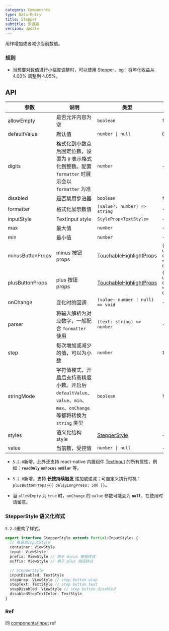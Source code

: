 ```yaml
---
category: Components
type: Data Entry
title: Stepper
subtitle: 步进器
version: update
---
```


用作增加或者减少当前数值。

### 规则
- 当想要对数值进行小幅度调整时，可以使用 Stepper，eg：将年化收益从 4.00% 调整到 4.05%。

## API

| 参数 | 说明 | 类型 | 默认值 | 版本 |
| --- | --- | --- | --- | --- |
| allowEmpty | 是否允许内容为空 | `boolean` | `false` |
| defaultValue | 默认值 | `number \| null` | `0` |
| digits | 格式化到小数点后固定位数，设置为 `0` 表示格式化到整数。配置 `formatter` 时展示会以 `formatter` 为准 | `number` | - | 5.2.0 |
| disabled | 是否禁用步进器 | `boolean` | `false` |
| formatter | 格式化展示数值 | `(value?: number) => string` | - | 5.2.0 |
| inputStyle | TextInput style | `StyleProp<TextStyle>` | - |
| max | 最大值 | `number` | - |
| min | 最小值 | `number` | - |
| minusButtonProps | minus 按钮 props | [TouchableHighlightProps](https://reactnative.dev/docs/touchablehighlight) | `{ activeOpacity:1, underlayColor:'#ddd', children: <Text>-</Text>, delayLongPress:500 }` | 5.2.0 |
| plusButtonProps | plus 按钮 props | [TouchableHighlightProps](https://reactnative.dev/docs/touchablehighlight) | `{ activeOpacity:1, underlayColor:'#ddd', children: <Text>+</Text>, delayLongPress:500 }` | 5.2.0 |
| onChange | 变化时的回调 | `(value: number \| null) => void` | - |
| parser | 将输入解析为对应数字，一般配合 `formatter` 使用 | `(text: string) => number` | - | 5.2.0 |
| step | 每次增加或减少的值，可以为小数 | `number` | `1` |
| stringMode | 字符值模式，开启后支持高精度小数。开启后 `defaultValue`、`value`、`min`、`max`、`onChange` 等都将转换为 `string` 类型 | `boolean` | `false` | 5.2.0 |
| styles | 语义化结构 style | [StepperStyle](#stepperstyle-语义化样式) | - | 5.2.0 |
| value | 当前数，受控值 | `number \| null` | - |

 - `5.2.0`新增。此外还支持 react-native 内置组件 [TextInput](http://facebook.github.io/react-native/docs/textinput.html) 的所有属性，例如：**`readOnly`** **`onFocus`** **`onBlur`** 等。

 - `5.2.0`新增。支持 **长按持续触发** 递加或递减；可自定义执行时机：`plusButtonProps={{ delayLongPress: 500 }}`。

 - 当 `allowEmpty` 为 `true` 时，`onChange` 的 `value` 参数可能会为 **`null`**，在使用时请留意。

### StepperStyle 语义化样式

`5.2.0`重构了样式。

```typescript
export interface StepperStyle extends Partial<InputStyle> {
  // 继承自InputStyle
  container: ViewStyle
  input: ViewStyle
  prefix: ViewStyle // 用于 minus 按钮样式
  suffix: ViewStyle // 用于 plus 按钮样式

  // StepperStyle
  inputDisabled: TextStyle
  stepWrap: ViewStyle // step button wrap
  stepText: TextStyle // step button text
  stepDisabled: ViewStyle // step button disabled
  disabledStepTextColor: TextStyle
}
```

### Ref
同 [components/Input](/components/input-cn#ref) ref